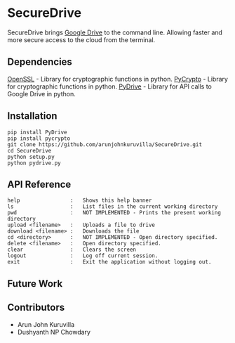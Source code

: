# SecureDrive

SecureDrive brings [Google Drive](https://www.google.com/drive/) to the command line. Allowing faster and more secure access to the cloud from the terminal. 


## Dependencies

[OpenSSL](https://www.openssl.org/) - Library for cryptographic functions in python.
[PyCrypto](https://www.dlitz.net/software/pycrypto/) - Library for cryptographic functions in python.
[PyDrive](https://pythonhosted.org/PyDrive/) - Library for API calls to Google Drive in python.

## Installation
```
pip install PyDrive
pip install pycrypto
git clone https://github.com/arunjohnkuruvilla/SecureDrive.git
cd SecureDrive
python setup.py
python pydrive.py 
```

## API Reference
```
help				:	Shows this help banner
ls					:	List files in the current working directory
pwd					:	NOT IMPLEMENTED - Prints the present working directory
upload <filename>	: 	Uploads a file to drive
download <filename> :	Downloads the file
cd <directory>		:	NOT IMPLEMENTED - Open directory specified.	
delete <filename>	:	Open directory specified.
clear				:	Clears the screen
logout				:	Log off current session.
exit				:	Exit the application without logging out.
```
## Future Work


## Contributors

* Arun John Kuruvilla
* Dushyanth NP Chowdary
